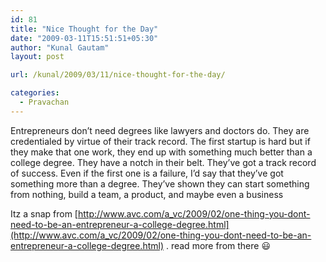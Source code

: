```yaml
---
id: 81
title: "Nice Thought for the Day"
date: "2009-03-11T15:51:51+05:30"
author: "Kunal Gautam"
layout: post

url: /kunal/2009/03/11/nice-thought-for-the-day/

categories:
  - Pravachan
---
```


Entrepreneurs don’t need degrees like lawyers and doctors do. They are credentialed by virtue of their track record. The first startup is hard but if they make that one work, they end up with something much better than a college degree. They have a notch in their belt. They’ve got a track record of success. Even if the first one is a failure, I’d say that they’ve got something more than a degree. They’ve shown they can start something from nothing, build a team, a product, and maybe even a business

Itz a snap from [http://www.avc.com/a_vc/2009/02/one-thing-you-dont-need-to-be-an-entrepreneur-a-college-degree.html](http://www.avc.com/a_vc/2009/02/one-thing-you-dont-need-to-be-an-entrepreneur-a-college-degree.html) . read more from there 😃
